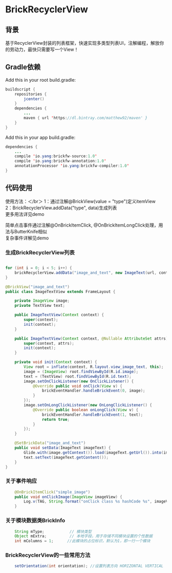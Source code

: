 # BrickRecyclerView

## 背景
基于RecyclerView封装的列表框架，快速实现多类型列表UI，注解编程，解放你的劳动力，最快只需要写一个View！

## Gradle依赖

Add this in your root build.gradle:

```java
buildscript {
    repositories {
        jcenter()
    }
    dependencies {
        ...
        maven { url 'https://dl.bintray.com/matthew92/maven' }
    }
}
```

Add this in your app build.gradle:


```java
dependencies {
    ...
    compile 'io.yang:brickfw-source:1.0'
    compile 'io.yang:brickfw-annotation:1.0'
    annotationProcessor 'io.yang:brickfw-compiler:1.0'
}
```

## 代码使用

使用方法：＜/br＞
1：通过注解@BrickView(value = "type")定义itemView</br>
2：BrickRecyclerView.addData("type", data)生成列表</br>
更多用法详见demo

简单点击事件通过注解@OnBrickItemClick, @OnBrickItemLongClick处理，用法与ButterKnife相似</br>
复杂事件详解见demo

### 生成BrickRecyclerView列表
```java

for (int i = 0; i < 5; i++) {
    brickRecyclerView.addData("image_and_text", new ImageText(url, content));
}

@BrickView("image_and_text")
public class ImageTextView extends FrameLayout {

    private ImageView image;
    private TextView text;

    public ImageTextView(Context context) {
        super(context);
        init(context);
    }

    public ImageTextView(Context context, @Nullable AttributeSet attrs) {
        super(context, attrs);
        init(context);
    }

    private void init(Context context) {
        View root = inflate(context, R.layout.view_image_text, this);
        image = (ImageView) root.findViewById(R.id.image);
        text = (TextView) root.findViewById(R.id.text);
        image.setOnClickListener(new OnClickListener() {
            @Override public void onClick(View v) {
                brickEventHandler.handleBrickEvent(0, image);
            }
        });
        image.setOnLongClickListener(new OnLongClickListener() {
            @Override public boolean onLongClick(View v) {
                brickEventHandler.handleBrickEvent(1, text);
                return true;
            }
        });
    }

    @SetBrickData("image_and_text")
    public void setData(ImageText imageText) {
        Glide.with(image.getContext()).load(imageText.getUrl()).into(image);
        text.setText(imageText.getContent());
    }
}
```

### 关于事件响应
```java
    @OnBrickItemClick("simple_image")
    public void onClickImage(ImageView imageView) {
        Log.v(TAG, String.format("onClick class %s hashCode %s", imageView.getClass(), imageView.hashCode());
    }
```

### 关于模块数据类BrickInfo
```java
    String mType;           // 模块类型
    Object mExtra;          // 本地字段，用于存储不同模块设置的个性数据
    int mColumns = 1;      //此模块的占位标识，默认为1，即一行一个模块
```

### BrickRecyclerView的一些常用方法
```java
    setOrientation(int orientation); //设置列表方向 HORIZONTAL VERTICAL
```


